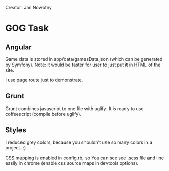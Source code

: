 Creator: Jan Nowotny

<h1>GOG Task</h1>

<h2>Angular</h2>

Game data is stored in app/data/gamesData.json (which can be generated by Symfony).
Note: it would be faster for user to just put it in HTML of the site.

I use page route just to demonstrate.

<h2>Grunt</h2>

Grunt combines javascript to one file with uglify.
It is ready to use coffeescript (compile before uglify).

<h2>Styles</h2>

I reduced grey colors, because you shouldn't use so many colors in a project. :)

CSS mapping is enabled in config.rb, so You can see see .scss file and line easily in chrome (enable css source maps in devtools options).